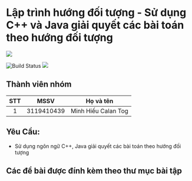 # Lập trình hướng đối tượng - Sử dụng C++ và Java giải quyết các bài toán theo hướng đối tượng

![](<https://codingnomads.co/wp-content/uploads/2020/12/OOP-graphic-blog-oop-concepts-in-java-what-is-object-oriented-programming.png>)

![Build Status](https://travis-ci.org/joemccann/dillinger.svg?branch=master) ![](https://img.shields.io/github/tag/pandao/editor.md.svg)

## Thành viên nhóm

| STT |    MSSV    | Họ và tên             |
| :-: | :--------: | --------------------- |
|  1  | 3119410439 | Minh Hiếu Calan Tog   |


## Yêu Cầu:

- Sử dụng ngôn ngữ C++, Java giải quyết các bài toán theo hướng đối tượng <br/>

## Các đề bài được đính kèm theo thư mục bài tập
